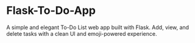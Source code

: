 # Flask-To-Do-App
A simple and elegant To-Do List web app built with Flask.   Add, view, and delete tasks with a clean UI and emoji-powered experience. 
